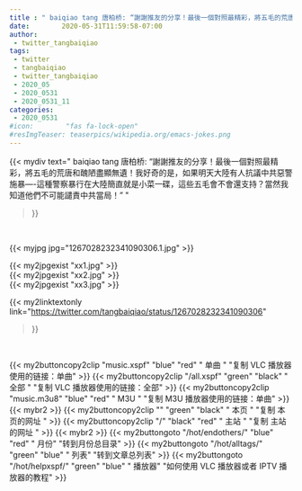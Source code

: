 ```yaml
---
title : " baiqiao tang 唐柏桥: “謝謝推友的分享！最後一個對照最精彩，將五毛的荒唐和醜陋盡顯無遺！我好奇的是，如果明天大陸有人抗議中共惡警施暴—-這種警察暴行在大陸簡直就是小菜一碟，這些五毛會不會還支持？當然我知道他們不可能譴責中共當局！”  "
date:        2020-05-31T11:59:58-07:00
author:
 - twitter_tangbaiqiao
tags:
 - twitter
 - tangbaiqiao
 - twitter_tangbaiqiao
 - 2020_05
 - 2020_0531
 - 2020_0531_11
categories:
 - 2020_0531
#icon:        "fas fa-lock-open"
#resImgTeaser: teaserpics/wikipedia.org/emacs-jokes.png
---
```


{{< mydiv text=" baiqiao tang 唐柏桥: “謝謝推友的分享！最後一個對照最精彩，將五毛的荒唐和醜陋盡顯無遺！我好奇的是，如果明天大陸有人抗議中共惡警施暴—-這種警察暴行在大陸簡直就是小菜一碟，這些五毛會不會還支持？當然我知道他們不可能譴責中共當局！”  "
>}}
<br>


 {{< myjpg jpg="1267028232341090306.1.jpg" >}}<br> 

{{< my2jpgexist "xx1.jpg" >}}<br>
{{< my2jpgexist "xx2.jpg" >}}<br>
{{< my2jpgexist "xx3.jpg" >}}<br>


{{< my2linktextonly link="https://twitter.com/tangbaiqiao/status/1267028232341090306"
>}}


<br>

{{< my2buttoncopy2clip "music.xspf"        "blue"   "red"    " 单曲 "  "复制 VLC 播放器使用的链接：单曲" >}} {{< my2buttoncopy2clip "/all.xspf"         "green"  "black"  " 全部 "  "复制 VLC 播放器使用的链接：全部" >}} {{< my2buttoncopy2clip "music.m3u8"        "blue"   "red"    " M3U  "    "复制 M3U 播放器使用的链接：单曲" >}} {{< mybr2 >}} {{< my2buttoncopy2clip ""                  "green"  "black"  " 本页 "    "复制 本页的网址 " >}} {{< my2buttoncopy2clip "/"                 "black"  "red"    " 主站 "    "复制 主站的网址 " >}} {{< mybr2 >}} {{< my2buttongoto      "/hot/endothers/"   "blue"   "red"    " 月份"   "转到月份总目录" >}} {{< my2buttongoto      "/hot/alltags/"     "green"  "blue"   " 列表"   "转到文章总列表" >}} {{< my2buttongoto      "/hot/helpxspf/"    "green"  "blue"   " 播放器" "如何使用 VLC 播放器或者 IPTV 播放器的教程" >}} 
